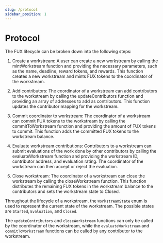 ```yaml
---
slug: /protocol
sidebar_position: 1
---
```


# Protocol

The FUX lifecycle can be broken down into the following steps:

1. Create a workstream: A user can create a new workstream by calling the mintWorkstream function and providing the necessary parameters, such as the name, deadline, reward tokens, and rewards. This function creates a new workstream and mints FUX tokens to the coordinator of the workstream.

2. Add contributors: The coordinator of a workstream can add contributors to the workstream by calling the updateContributors function and providing an array of addresses to add as contributors. This function updates the contributor mapping for the workstream.

3. Commit coordinator to workstream: The coordinator of a workstream can commit FUX tokens to the workstream by calling the commitToWorkstream function and providing the amount of FUX tokens to commit. This function adds the committed FUX tokens to the workstream balance.

4. Evaluate workstream contributions: Contributors to a workstream can submit evaluations of the work done by other contributors by calling the evaluateWorkstream function and providing the workstream ID, contributor address, and evaluation rating. The coordinator of the workstream can then accept or reject the evaluation.

5. Close workstream: The coordinator of a workstream can close the workstream by calling the closeWorkstream function. This function distributes the remaining FUX tokens in the workstream balance to the contributors and sets the workstream state to Closed.

Throughout the lifecycle of a workstream, the `WorkstreamState` enum is used to represent the current state of the workstream. The possible states are `Started`, `Evaluation`, and `Closed`.

The `updateContributors` and `closeWorkstream` functions can only be called by the coordinator of the workstream, while the `evaluateWorkstream` and `commitToWorkstream` functions can be called by any contributor to the workstream.
